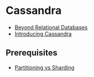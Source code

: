 # Cassandra

- [Beyond Relational Databases](https://github.com/KiraDiShira/Cassandra/blob/master/Beyond%20Relational%20Databases/Readme.md#beyond-relational-databases)
- [Introducing Cassandra](https://github.com/KiraDiShira/Cassandra/tree/master/IntroducingCassandra#introducing-cassandra)

## Prerequisites

- [Partitioning vs Sharding]()
